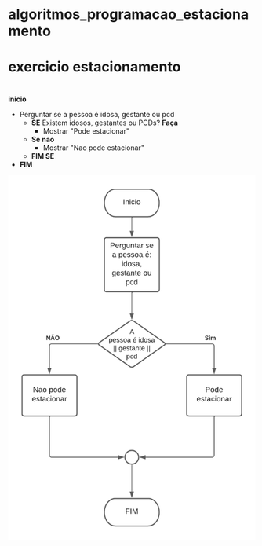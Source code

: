 # algoritmos_programacao_estacionamento
# exercicio estacionamento
#
**inicio**
 - Perguntar se a pessoa é idosa, gestante ou pcd
    - **SE** Existem idosos, gestantes ou PCDs? **Faça**
      - Mostrar "Pode estacionar"
    - **Se nao** 
      - Mostrar "Nao pode estacionar"
    - **FIM SE**
- **FIM** 



![Isso é uma imagem](https://github.com/Lopes-Vitor/algoritmo_programacao_estacionamento/blob/main/Diagrama%20em%20branco.png)
